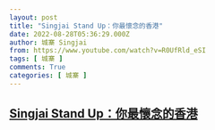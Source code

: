 ```yaml
---
layout: post
title: "Singjai Stand Up：你最懷念的香港"
date: 2022-08-28T05:36:29.000Z
author: 城寨 Singjai
from: https://www.youtube.com/watch?v=R0UfRld_eSI
tags: [ 城寨 ]
comments: True
categories: [ 城寨 ]
---
```

<!--1661664989000-->
[Singjai Stand Up：你最懷念的香港](https://www.youtube.com/watch?v=R0UfRld_eSI)
------

<div>

</div>

